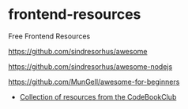 # frontend-resources
Free Frontend Resources


https://github.com/sindresorhus/awesome

https://github.com/sindresorhus/awesome-nodejs

https://github.com/MunGell/awesome-for-beginners

- [Collection of resources from the CodeBookClub](https://github.com/sneyderdev/codebookclub-resources)

